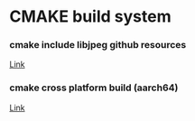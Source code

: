 # CMAKE build system
### cmake include libjpeg github resources
[Link](./cmake_libjpeg.md)
### cmake cross platform build (aarch64)
[Link](./cmake_cross_platform_build.md)